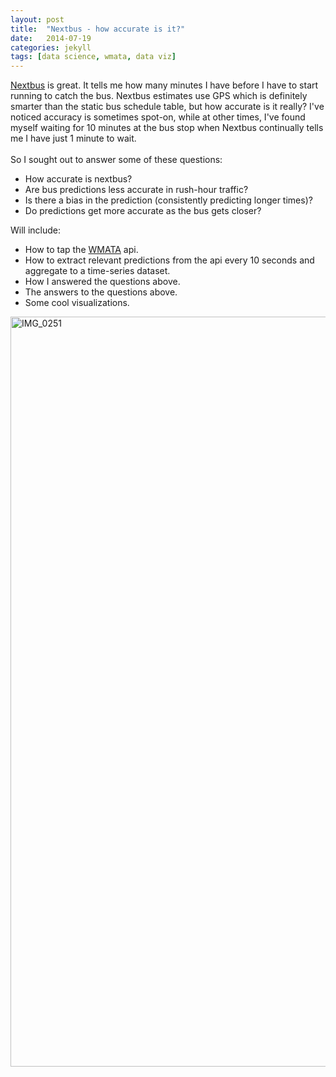 ```yaml
---
layout: post
title:  "Nextbus - how accurate is it?"
date:   2014-07-19
categories: jekyll
tags: [data science, wmata, data viz]
---
```


[Nextbus](http://www.wmata.com/rider_tools/nextbus/arrivals.cfm) is great.
It tells me how many minutes I have before I have to start running to catch the bus.
Nextbus estimates use GPS which is definitely smarter than the static bus schedule table, but how accurate is it really?
I've noticed accuracy is sometimes spot-on, while at other times, I've found myself waiting for 10 minutes at the bus stop
when Nextbus continually tells me I have just 1 minute to wait.
<br>
<br>
So I sought out to answer some of these questions:

*  How accurate is nextbus?
*  Are bus predictions less accurate in rush-hour traffic?
*  Is there a bias in the prediction (consistently predicting longer times)?
*  Do predictions get more accurate as the bus gets closer?
  
  
Will include:

*   How to tap the [WMATA](http://www.wmata.com/) api.
*   How to extract relevant predictions from the api every 10 seconds and aggregate to a time-series dataset.
*   How I answered the questions above.
*   The answers to the questions above.
*   Some cool visualizations.

<a href="https://farm6.staticflickr.com/5521/13899179960_ae06893c7e_h.jpg" title="IMG_0251 by Andrew Brooks, on Flickr"><img src="https://farm6.staticflickr.com/5521/13899179960_ae06893c7e_h.jpg" width="1600" height="1200" alt="IMG_0251"></a>








